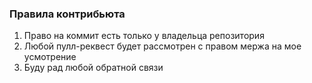 ### Правила контрибьюта
1. Право на коммит есть только у владельца репозитория
2. Любой пулл-реквест будет рассмотрен с правом мержа на мое усмотрение
3. Буду рад любой обратной связи 